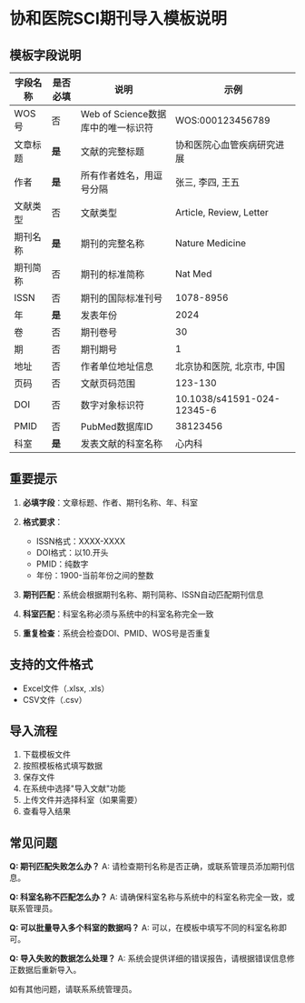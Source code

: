 # 协和医院SCI期刊导入模板说明

## 模板字段说明

| 字段名称 | 是否必填 | 说明 | 示例 |
|---------|---------|------|------|
| WOS号 | 否 | Web of Science数据库中的唯一标识符 | WOS:000123456789 |
| 文章标题 | **是** | 文献的完整标题 | 协和医院心血管疾病研究进展 |
| 作者 | **是** | 所有作者姓名，用逗号分隔 | 张三, 李四, 王五 |
| 文献类型 | 否 | 文献类型 | Article, Review, Letter |
| 期刊名称 | **是** | 期刊的完整名称 | Nature Medicine |
| 期刊简称 | 否 | 期刊的标准简称 | Nat Med |
| ISSN | 否 | 期刊的国际标准刊号 | 1078-8956 |
| 年 | **是** | 发表年份 | 2024 |
| 卷 | 否 | 期刊卷号 | 30 |
| 期 | 否 | 期刊期号 | 1 |
| 地址 | 否 | 作者单位地址信息 | 北京协和医院, 北京市, 中国 |
| 页码 | 否 | 文献页码范围 | 123-130 |
| DOI | 否 | 数字对象标识符 | 10.1038/s41591-024-12345-6 |
| PMID | 否 | PubMed数据库ID | 38123456 |
| 科室 | **是** | 发表文献的科室名称 | 心内科 |

## 重要提示

1. **必填字段**：文章标题、作者、期刊名称、年、科室
2. **格式要求**：
   - ISSN格式：XXXX-XXXX
   - DOI格式：以10.开头
   - PMID：纯数字
   - 年份：1900-当前年份之间的整数

3. **期刊匹配**：系统会根据期刊名称、期刊简称、ISSN自动匹配期刊信息
4. **科室匹配**：科室名称必须与系统中的科室名称完全一致
5. **重复检查**：系统会检查DOI、PMID、WOS号是否重复

## 支持的文件格式

- Excel文件（.xlsx, .xls）
- CSV文件（.csv）

## 导入流程

1. 下载模板文件
2. 按照模板格式填写数据
3. 保存文件
4. 在系统中选择"导入文献"功能
5. 上传文件并选择科室（如果需要）
6. 查看导入结果

## 常见问题

**Q: 期刊匹配失败怎么办？**
A: 请检查期刊名称是否正确，或联系管理员添加期刊信息。

**Q: 科室名称不匹配怎么办？**
A: 请确保科室名称与系统中的科室名称完全一致，或联系管理员。

**Q: 可以批量导入多个科室的数据吗？**
A: 可以，在模板中填写不同的科室名称即可。

**Q: 导入失败的数据怎么处理？**
A: 系统会提供详细的错误报告，请根据错误信息修正数据后重新导入。

如有其他问题，请联系系统管理员。